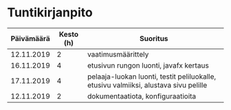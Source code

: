 # Tuntikirjanpito

| Päivämäärä        | Kesto (h)           | Suoritus  |
| ------------- |-------------| -----|
| 12.11.2019     | 2 | vaatimusmäärittely |
| 16.11.2019     | 4 | etusivun rungon luonti, javafx kertaus |
| 17.11.2019     | 4 | pelaaja-luokan luonti, testit peliluokalle, etusivu valmiiksi, alustava sivu pelille  |
| 12.11.2019     | 2 | dokumentaatiota, konfiguraatioita |
